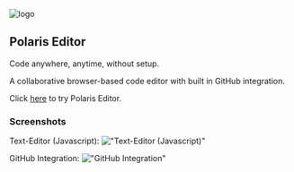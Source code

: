 ![logo](https://i.imgur.com/EAQGmqc.png "Polaris")

## Polaris Editor

Code anywhere, anytime, without setup.

A collaborative browser-based code editor with built in GitHub integration.

Click [here] to try Polaris Editor.

[here]: https://polaris-editor.herokuapp.com

### Screenshots

Text-Editor (Javascript):
!["Text-Editor (Javascript)"](https://github.com/subclinical/Polaris/blob/master/docs/javascript_syntax.png)

GitHub Integration:
!["GitHub Integration"](https://github.com/subclinical/Polaris/blob/master/docs/github_integration.png)
